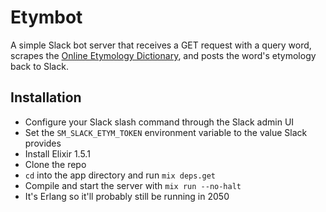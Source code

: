 # Etymbot

A simple Slack bot server that receives a GET request with a query word, scrapes the [Online Etymology Dictionary](http://www.etymonline.com/), and posts the word's etymology back to Slack.

## Installation
- Configure your Slack slash command through the Slack admin UI
- Set the `SM_SLACK_ETYM_TOKEN` environment variable to the value Slack provides
- Install Elixir 1.5.1
- Clone the repo
- `cd` into the app directory and run `mix deps.get`
- Compile and start the server with `mix run --no-halt`
- It's Erlang so it'll probably still be running in 2050
